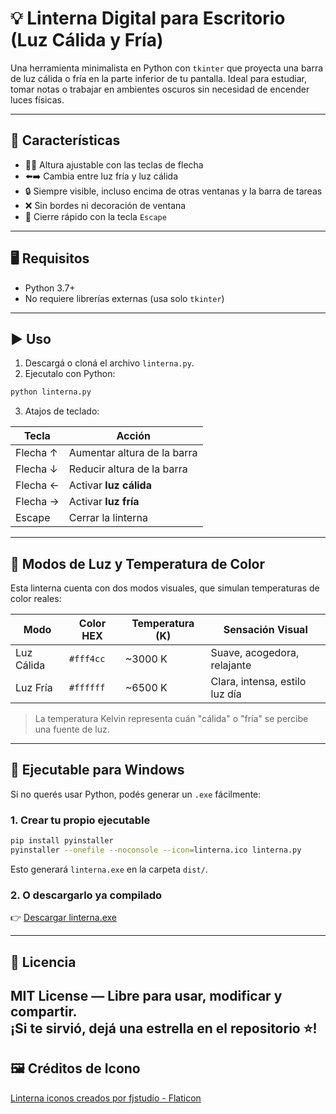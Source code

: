 # 💡 Linterna Digital para Escritorio (Luz Cálida y Fría)

Una herramienta minimalista en Python con `tkinter` que proyecta una barra de luz cálida o fría en la parte inferior de tu pantalla. Ideal para estudiar, tomar notas o trabajar en ambientes oscuros sin necesidad de encender luces físicas.

---

## 🚀 Características

- 🔼🔽 Altura ajustable con las teclas de flecha
- ⬅️➡️ Cambia entre luz fría y luz cálida
- 🔒 Siempre visible, incluso encima de otras ventanas y la barra de tareas
- ❌ Sin bordes ni decoración de ventana
- 🧹 Cierre rápido con la tecla `Escape`

---

## 🖥️ Requisitos

- Python 3.7+
- No requiere librerías externas (usa solo `tkinter`)

---

## ▶️ Uso

1. Descargá o cloná el archivo `linterna.py`.
2. Ejecutalo con Python:

```bash
python linterna.py
```

3. Atajos de teclado:

| Tecla         | Acción                         |
|---------------|--------------------------------|
| Flecha ↑      | Aumentar altura de la barra    |
| Flecha ↓      | Reducir altura de la barra     |
| Flecha ←      | Activar **luz cálida**         |
| Flecha →      | Activar **luz fría**           |
| Escape        | Cerrar la linterna             |

---

## 🌈 Modos de Luz y Temperatura de Color

Esta linterna cuenta con dos modos visuales, que simulan temperaturas de color reales:

| Modo        | Color HEX  | Temperatura (K) | Sensación Visual                  |
|-------------|------------|-----------------|-----------------------------------|
| Luz Cálida  | `#fff4cc`  | ~3000 K         | Suave, acogedora, relajante       |
| Luz Fría    | `#ffffff`  | ~6500 K         | Clara, intensa, estilo luz día    |

> La temperatura Kelvin representa cuán "cálida" o "fría" se percibe una fuente de luz.

---

## 💾 Ejecutable para Windows

Si no querés usar Python, podés generar un `.exe` fácilmente:

### 1. Crear tu propio ejecutable

```bash
pip install pyinstaller
pyinstaller --onefile --noconsole --icon=linterna.ico linterna.py
```

Esto generará `linterna.exe` en la carpeta `dist/`.

### 2. O descargarlo ya compilado

👉 [Descargar linterna.exe](https://github.com/tuusuario/tu-repo/releases)

---

## 📄 Licencia

MIT License — Libre para usar, modificar y compartir.  
¡Si te sirvió, dejá una estrella en el repositorio ⭐!
---

## 🖼️ Créditos de Icono

<a href="https://www.flaticon.es/iconos-gratis/linterna" title="linterna iconos">Linterna iconos creados por fjstudio - Flaticon</a>
